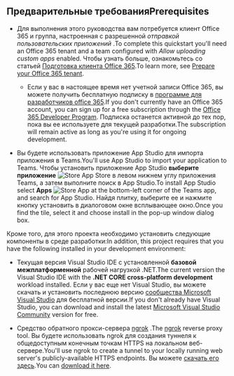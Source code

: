 ## <a name="prerequisites"></a><span data-ttu-id="96603-101">Предварительные требования</span><span class="sxs-lookup"><span data-stu-id="96603-101">Prerequisites</span></span>

- <span data-ttu-id="96603-102">Для выполнения этого руководства вам потребуется клиент Office 365 и группа, настроенная с разрешенной *отправкой пользовательских приложений* .</span><span class="sxs-lookup"><span data-stu-id="96603-102">To complete this quickstart you'll need an Office 365 tenant and a team configured with *Allow uploading custom apps* enabled.</span></span> <span data-ttu-id="96603-103">Чтобы узнать больше, ознакомьтесь со статьей [Подготовка клиента Office 365](~/concepts/build-and-test/prepare-your-o365-tenant.md).</span><span class="sxs-lookup"><span data-stu-id="96603-103">To learn more, see [Prepare your Office 365 tenant](~/concepts/build-and-test/prepare-your-o365-tenant.md).</span></span>
  - <span data-ttu-id="96603-104">Если у вас в настоящее время нет учетной записи Office 365, вы можете получить бесплатную подписку в [программе для разработчиков office 365](/OfficeDev/office-dev-program-docs/docs/office-365-developer-program).</span><span class="sxs-lookup"><span data-stu-id="96603-104">If you don't currently have an Office 365 account, you can sign up for a free subscription through the [Office 365 Developer Program](/OfficeDev/office-dev-program-docs/docs/office-365-developer-program).</span></span> <span data-ttu-id="96603-105">Подписка останется активной до тех пор, пока вы ее используете для текущей разработки.</span><span class="sxs-lookup"><span data-stu-id="96603-105">The subscription will remain active as long as you're using it for ongoing development.</span></span>

- <span data-ttu-id="96603-106">Вы будете использовать приложение App Studio для импорта приложения в Teams.</span><span class="sxs-lookup"><span data-stu-id="96603-106">You'll use App Studio to import your application to Teams.</span></span> <span data-ttu-id="96603-107">Чтобы установить приложение App Studio **выберите приложение** ![Store](~/assets/images/tab-images/storeApp.png) App Store в левом нижнем углу приложения Teams, а затем выполните поиск в App Studio.</span><span class="sxs-lookup"><span data-stu-id="96603-107">To install App Studio select **Apps** ![Store App](~/assets/images/tab-images/storeApp.png) at the bottom-left corner of the Teams app, and search for App Studio.</span></span> <span data-ttu-id="96603-108">Найдя плитку, выберите ее и нажмите кнопку установить в диалоговом окне всплывающее окно.</span><span class="sxs-lookup"><span data-stu-id="96603-108">Once you find the tile, select it and choose install in the pop-up window dialog box.</span></span>

<span data-ttu-id="96603-109">Кроме того, для этого проекта необходимо установить следующие компоненты в среде разработки:</span><span class="sxs-lookup"><span data-stu-id="96603-109">In addition, this project requires that you have the following installed in your development environment:</span></span>

- <span data-ttu-id="96603-110">Текущая версия Visual Studio IDE с установленной **базовой межплатформенной** рабочей нагрузкой .NET.</span><span class="sxs-lookup"><span data-stu-id="96603-110">The current version the Visual Studio IDE with the **.NET CORE cross-platform development** workload installed.</span></span> <span data-ttu-id="96603-111">Если у вас еще нет Visual Studio, вы можете скачать и установить последнюю версию [сообщества Microsoft Visual Studio](https://visualstudio.microsoft.com/downloads) для бесплатной версии.</span><span class="sxs-lookup"><span data-stu-id="96603-111">If you don't already have Visual Studio, you can download and install the latest [Microsoft Visual Studio Community](https://visualstudio.microsoft.com/downloads) version for free.</span></span>

- <span data-ttu-id="96603-112">Средство обратного прокси-сервера [ngrok](https://ngrok.com) .</span><span class="sxs-lookup"><span data-stu-id="96603-112">The [ngrok](https://ngrok.com) reverse proxy tool.</span></span> <span data-ttu-id="96603-113">Вы будете использовать ngrok для создания туннеля к общедоступным конечным точкам HTTPS на локальном веб-сервере.</span><span class="sxs-lookup"><span data-stu-id="96603-113">You'll use ngrok to create a tunnel to your locally running web server's publicly-available HTTPS endpoints.</span></span> <span data-ttu-id="96603-114">Вы можете [скачать его здесь](https://ngrok.com/download).</span><span class="sxs-lookup"><span data-stu-id="96603-114">You can [download it here](https://ngrok.com/download).</span></span>
